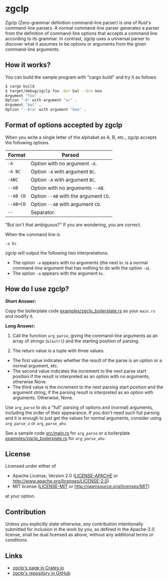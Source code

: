 # zgclp

Zgclp (Zero-grammar definition command-line parser) is one of Rust's command-line parsers. 
A normal command-line parser generates a parser from the definition of command-line options that accepts a command line according to its grammar. In contrast, zgclp uses a universal parser to discover what it assumes to be options or arguments from the given command-line arguments.

## How it works?

You can build the sample program with "cargo build" and try it as follows:

```sh
$ cargo build
$ target/debug/zgclp foo -bar bal --bra boo
Argument "foo" .
Option "-b" with argument "ar" .
Argument "bal" .
Option "--bra" with argument "boo" .
```

## Format of options accepted by zgclp

When you write a single letter of the alphabet as A, B, etc., zgclp accepts the following options.

|  Format   |                Parsed                 |
| --------- | ------------------------------------- |
| `-A`      | Option with no argument `-A`.         |
| `-A BC`   | Option `-A` with argument `BC`.       |
| `-ABC`    | Option `-A` with argument `BC`.       |
| `--AB`    | Option with no arguments `--AB`.      |
| `--AB CD` | Option `--AB` with the argument `CD`. |
| `--AB=CD` | Option `--AB` with argument `CD`.     |
| `--`      | Separator.                            |

"But isn't that ambiguous?" If you are wondering, you are correct.

When the command line is

`-a bc`

zgclp will output the following two interpretations.

* The option `-a` appears with no arguments (the next `bc` is a normal command-line argument that has nothing to do with the option `-a`).
* The option `-a` appears with the argument `bc`.

## How do I use zgclp?

**Short Answer:**

Copy the boilerplate code [examples/zgclp_boilerplate.rs](examples/zgclp_boilerplate.rs) as your `main.rs` and modify it.

**Long Answer:**

1. Call the function `arg_parse`, giving the command-line arguments as an array of strings (`&[&str]`) and the starting position of parsing.

2. The return value is a tuple with three values. 

* The first value indicates whether the result of the parse is an option or a normal argument, etc. 
* The second value indicates the increment to the next parse start position if the result is interpreted as an option with no arguments, otherwise None. 
* The third value is the increment to the next parsing start position and the argument string, if the parsing result is interpreted as an option with arguments. Otherwise, None.

Use `arg_parse` to do a "full" parsing of options and (normal) arguments, including the order of their appearance.
If you don't need such full parsing and it is enough to just get the values for normal arguments, consider using `arg_parse_a` or `arg_parse_ahv`.

See a sample code [src/main.rs](src/main.rs) for `arg_parse` or a boilerplate [examples/zgclp_boilerplate.rs](examples/zgclp_boilerplate.rs) for `arg_parse_ahv`.

## License

Licensed under either of

 * Apache License, Version 2.0
   ([LICENSE-APACHE](LICENSE-APACHE) or http://www.apache.org/licenses/LICENSE-2.0)
 * MIT license
   ([LICENSE-MIT](LICENSE-MIT) or http://opensource.org/licenses/MIT)

at your option.

## Contribution

Unless you explicitly state otherwise, any contribution intentionally submitted
for inclusion in the work by you, as defined in the Apache-2.0 license, shall be
dual licensed as above, without any additional terms or conditions.

## Links

* [zgclp's page in Crates.io](https://crates.io/crates/zgclp)
* [zgclp's repository in GitHub](https://github.com/tos-kamiya/zgclp)
